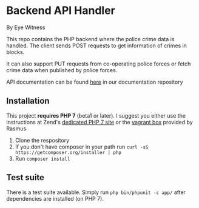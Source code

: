 # Backend API Handler
By Eye Witness

This repo contains the PHP backend where the police crime data is handled.
The client sends POST requests to get information of crimes in blocks.

It can also support PUT requests from co-operating police forces or fetch crime
data when published by police forces.

API documentation can be found [here](https://github.com/eye-witness/Documentation/blob/master/API%20Docs.md) in our documentation repository

## Installation

This project **requires PHP 7** (beta1 or later).
I suggest you either use the instructions at Zend's [dedicated PHP 7 site](http://php7.zend.com/repo.php) or the [vagrant box](https://github.com/rlerdorf/php7dev) provided by Rasmus

1. Clone the respository
1. If you don't have composer in your path run `curl -sS https://getcomposer.org/installer | php`
1. Run `composer install`

## Test suite

There is a test suite available. Simply run `php bin/phpunit -c app/` after dependencies are installed (on PHP 7).
